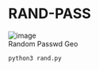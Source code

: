 # RAND-PASS
![image](https://github.com/user-attachments/assets/05b95a11-1dad-4735-abea-c3ca66932a2a)
<br>
Random Passwd Geo <br>



```python3 rand.py```
